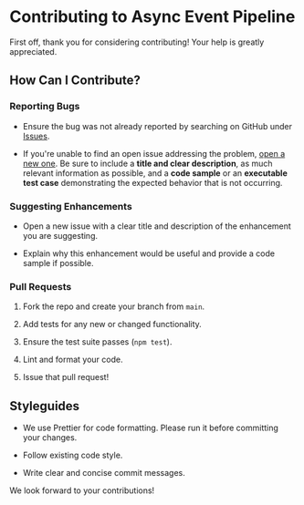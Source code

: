 # Contributing to Async Event Pipeline

First off, thank you for considering contributing! Your help is greatly appreciated.

## How Can I Contribute?

### Reporting Bugs

*   Ensure the bug was not already reported by searching on GitHub under [Issues](https://github.com/mamedul/async-event-pipeline/issues "null").
    
*   If you're unable to find an open issue addressing the problem, [open a new one](https://github.com/mamedul/async-event-pipeline/issues/new "null"). Be sure to include a **title and clear description**, as much relevant information as possible, and a **code sample** or an **executable test case** demonstrating the expected behavior that is not occurring.
    

### Suggesting Enhancements

*   Open a new issue with a clear title and description of the enhancement you are suggesting.
    
*   Explain why this enhancement would be useful and provide a code sample if possible.
    

### Pull Requests

1.  Fork the repo and create your branch from `main`.
    
2.  Add tests for any new or changed functionality.
    
3.  Ensure the test suite passes (`npm test`).
    
4.  Lint and format your code.
    
5.  Issue that pull request!
    

## Styleguides

*   We use Prettier for code formatting. Please run it before committing your changes.
    
*   Follow existing code style.
    
*   Write clear and concise commit messages.
    

We look forward to your contributions!